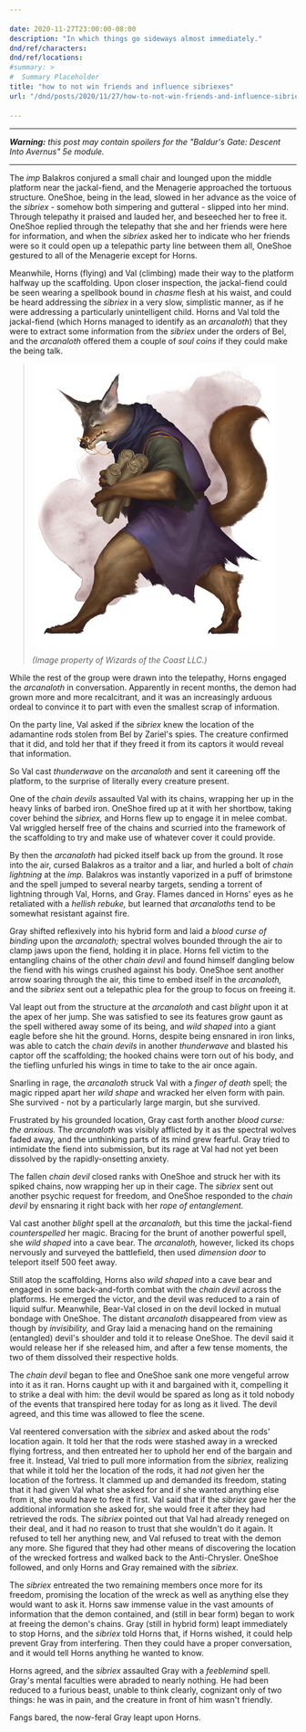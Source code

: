 ```yaml
---

date: 2020-11-27T23:00:00-08:00
description: "In which things go sideways almost immediately."
dnd/ref/characters:
dnd/ref/locations:
#summary: >
#  Summary Placeholder
title: "how to not win friends and influence sibriexes"
url: "/dnd/posts/2020/11/27/how-to-not-win-friends-and-influence-sibriexes"

---
```


---

_**Warning:** this post may contain spoilers for the "Baldur's Gate: Descent Into Avernus" 5e module._

---

The _imp_ Balakros conjured a small chair and lounged upon the middle platform near the jackal-fiend, and the Menagerie approached the tortuous structure. OneShoe, being in the lead, slowed in her advance as the voice of the _sibriex_ - somehow both simpering and gutteral - slipped into her mind. Through telepathy it praised and lauded her, and beseeched her to free it. OneShoe replied through the telepathy that she and her friends were here for information, and when the _sibriex_ asked her to indicate who her friends were so it could open up a telepathic party line between them all, OneShoe gestured to all of the Menagerie except for Horns.

Meanwhile, Horns (flying) and Val (climbing) made their way to the platform halfway up the scaffolding. Upon closer inspection, the jackal-fiend could be seen wearing a spellbook bound in _chasme_ flesh at his waist, and could be heard addressing the _sibriex_ in a very slow, simplistic manner, as if he were addressing a particularly unintelligent child. Horns and Val told the jackal-fiend (which Horns managed to identify as an _arcanaloth_) that they were to extract some information from the _sibriex_ under the orders of Bel, and the _arcanaloth_ offered them a couple of _soul coins_ if they could make the being talk.

> ![Arcanaloth](/images/dnd/monster-arcanaloth.png)
>
> _(Image property of Wizards of the Coast LLC.)_

While the rest of the group were drawn into the telepathy, Horns engaged the _arcanaloth_ in conversation. Apparently in recent months, the demon had grown more and more recalcitrant, and it was an increasingly arduous ordeal to convince it to part with even the smallest scrap of information.

On the party line, Val asked if the _sibriex_ knew the location of the adamantine rods stolen from Bel by Zariel's spies. The creature confirmed that it did, and told her that if they freed it from its captors it would reveal that information.

So Val cast _thunderwave_ on the _arcanaloth_ and sent it careening off the platform, to the surprise of literally every creature present.

One of the _chain devils_ assaulted Val with its chains, wrapping her up in the heavy links of barbed iron. OneShoe fired up at it with her shortbow, taking cover behind the _sibriex,_ and Horns flew up to engage it in melee combat. Val wriggled herself free of the chains and scurried into the framework of the scaffolding to try and make use of whatever cover it could provide.

By then the _arcanaloth_ had picked itself back up from the ground. It rose into the air, cursed Balakros as a traitor and a liar, and hurled a bolt of _chain lightning_ at the _imp._ Balakros was instantly vaporized in a puff of brimstone and the spell jumped to several nearby targets, sending a torrent of lightning through Val, Horns, and Gray. Flames danced in Horns' eyes as he retaliated with a _hellish rebuke,_ but learned that _arcanaloths_ tend to be somewhat resistant against fire.

Gray shifted reflexively into his hybrid form and laid a _blood curse of binding_ upon the _arcanaloth;_ spectral wolves bounded through the air to clamp jaws upon the fiend, holding it in place. Horns fell victim to the entangling chains of the other _chain devil_ and found himself dangling below the fiend with his wings crushed against his body. OneShoe sent another arrow soaring through the air, this time to embed itself in the _arcanaloth,_ and the _sibriex_ sent out a telepathic plea for the group to focus on freeing it.

Val leapt out from the structure at the _arcanaloth_ and cast _blight_ upon it at the apex of her jump. She was satisfied to see its features grow gaunt as the spell withered away some of its being, and _wild shaped_ into a giant eagle before she hit the ground. Horns, despite being ensnared in iron links, was able to catch the _chain devils_ in another _thunderwave_ and blasted his captor off the scaffolding; the hooked chains were torn out of his body, and the tiefling unfurled his wings in time to take to the air once again.

Snarling in rage, the _arcanaloth_ struck Val with a _finger of death_ spell; the magic ripped apart her _wild shape_ and wracked her elven form with pain. She survived - not by a particularly large margin, but she survived.

Frustrated by his grounded location, Gray cast forth another _blood curse: the anxious._ The _arcanaloth_ was visibly afflicted by it as the spectral wolves faded away, and the unthinking parts of its mind grew fearful. Gray tried to intimidate the fiend into submission, but its rage at Val had not yet been dissolved by the rapidly-onsetting anxiety.

The fallen _chain devil_ closed ranks with OneShoe and struck her with its spiked chains, now wrapping her up in their cage. The _sibriex_ sent out another psychic request for freedom, and OneShoe responded to the _chain devil_ by ensnaring it right back with her _rope of entanglement._

Val cast another _blight_ spell at the _arcanaloth,_ but this time the jackal-fiend _counterspelled_ her magic. Bracing for the brunt of another powerful spell, she _wild shaped_ into a cave bear.  The _arcanaloth,_ however, licked its chops nervously and surveyed the battlefield, then used _dimension door_ to teleport itself 500 feet away.

Still atop the scaffolding, Horns also _wild shaped_ into a cave bear and engaged in some back-and-forth combat with the _chain devil_ across the platforms. He emerged the victor, and the devil was reduced to a rain of liquid sulfur. Meanwhile, Bear-Val closed in on the devil locked in mutual bondage with OneShoe. The distant _arcanaloth_ disappeared from view as though by _invisibility,_ and Gray laid a menacing hand on the remaining (entangled) devil's shoulder and told it to release OneShoe. The devil said it would release her if she released him, and after a few tense moments, the two of them dissolved their respective holds.

The _chain devil_ began to flee and OneShoe sank one more vengeful arrow into it as it ran. Horns caught up with it and bargained with it, compelling it to strike a deal with him: the devil would be spared as long as it told nobody of the events that transpired here today for as long as it lived. The devil agreed, and this time was allowed to flee the scene.

Val reentered conversation with the _sibriex_ and asked about the rods' location again. It told her that the rods were stashed away in a wrecked flying fortress, and then entreated her to uphold her end of the bargain and free it. Instead, Val tried to pull more information from the _sibriex,_ realizing that while it told her the location of the rods, it had _not_ given her the location of the fortress. It clammed up and demanded its freedom, stating that it had given Val what she asked for and if she wanted anything else from it, she would have to free it first. Val said that if the _sibriex_ gave her the additional information she asked for, she would free it after they had retrieved the rods. The _sibriex_ pointed out that Val had already reneged on their deal, and it had no reason to trust that she wouldn't do it again. It refused to tell her anything new, and Val refused to treat with the demon any more. She figured that they had other means of discovering the location of the wrecked fortress and walked back to the Anti-Chrysler. OneShoe followed, and only Horns and Gray remained with the _sibriex._

The _sibriex_ entreated the two remaining members once more for its freedom, promising the location of the wreck as well as anything else they would want to ask it. Horns saw immense value in the vast amounts of information that the demon contained, and (still in bear form) began to work at freeing the demon's chains. Gray (still in hybrid form) leapt immediately to stop Horns, and the _sibriex_ told Horns that, if Horns wished, it could help prevent Gray from interfering. Then they could have a proper conversation, and it would tell Horns anything he wanted to know.

Horns agreed, and the _sibriex_ assaulted Gray with a _feeblemind_ spell. Gray's mental faculties were abraded to nearly nothing. He had been reduced to a furious beast, unable to think clearly, cognizant only of two things: he was in pain, and the creature in front of him wasn't friendly.

Fangs bared, the now-feral Gray leapt upon Horns.

